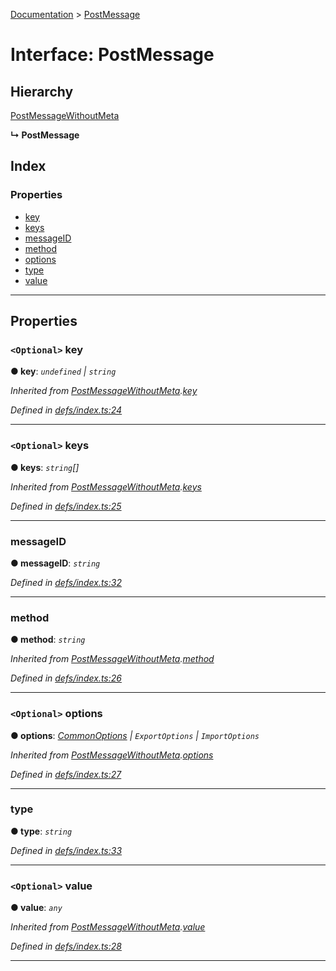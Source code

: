 [Documentation](../README.md) > [PostMessage](../interfaces/postmessage.md)

# Interface: PostMessage

## Hierarchy

 [PostMessageWithoutMeta](postmessagewithoutmeta.md)

**↳ PostMessage**

## Index

### Properties

* [key](postmessage.md#key)
* [keys](postmessage.md#keys)
* [messageID](postmessage.md#messageid)
* [method](postmessage.md#method)
* [options](postmessage.md#options)
* [type](postmessage.md#type)
* [value](postmessage.md#value)

---

## Properties

<a id="key"></a>

### `<Optional>` key

**● key**: *`undefined` \| `string`*

*Inherited from [PostMessageWithoutMeta](postmessagewithoutmeta.md).[key](postmessagewithoutmeta.md#key)*

*Defined in [defs/index.ts:24](https://github.com/badbatch/cachemap/blob/64dbdb8/packages/core-worker/src/defs/index.ts#L24)*

___
<a id="keys"></a>

### `<Optional>` keys

**● keys**: *`string`[]*

*Inherited from [PostMessageWithoutMeta](postmessagewithoutmeta.md).[keys](postmessagewithoutmeta.md#keys)*

*Defined in [defs/index.ts:25](https://github.com/badbatch/cachemap/blob/64dbdb8/packages/core-worker/src/defs/index.ts#L25)*

___
<a id="messageid"></a>

###  messageID

**● messageID**: *`string`*

*Defined in [defs/index.ts:32](https://github.com/badbatch/cachemap/blob/64dbdb8/packages/core-worker/src/defs/index.ts#L32)*

___
<a id="method"></a>

###  method

**● method**: *`string`*

*Inherited from [PostMessageWithoutMeta](postmessagewithoutmeta.md).[method](postmessagewithoutmeta.md#method)*

*Defined in [defs/index.ts:26](https://github.com/badbatch/cachemap/blob/64dbdb8/packages/core-worker/src/defs/index.ts#L26)*

___
<a id="options"></a>

### `<Optional>` options

**● options**: *[CommonOptions](commonoptions.md) \| `ExportOptions` \| `ImportOptions`*

*Inherited from [PostMessageWithoutMeta](postmessagewithoutmeta.md).[options](postmessagewithoutmeta.md#options)*

*Defined in [defs/index.ts:27](https://github.com/badbatch/cachemap/blob/64dbdb8/packages/core-worker/src/defs/index.ts#L27)*

___
<a id="type"></a>

###  type

**● type**: *`string`*

*Defined in [defs/index.ts:33](https://github.com/badbatch/cachemap/blob/64dbdb8/packages/core-worker/src/defs/index.ts#L33)*

___
<a id="value"></a>

### `<Optional>` value

**● value**: *`any`*

*Inherited from [PostMessageWithoutMeta](postmessagewithoutmeta.md).[value](postmessagewithoutmeta.md#value)*

*Defined in [defs/index.ts:28](https://github.com/badbatch/cachemap/blob/64dbdb8/packages/core-worker/src/defs/index.ts#L28)*

___

